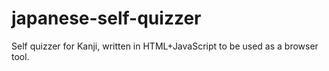 # japanese-self-quizzer
Self quizzer for Kanji, written in HTML+JavaScript to be used as a browser tool.

